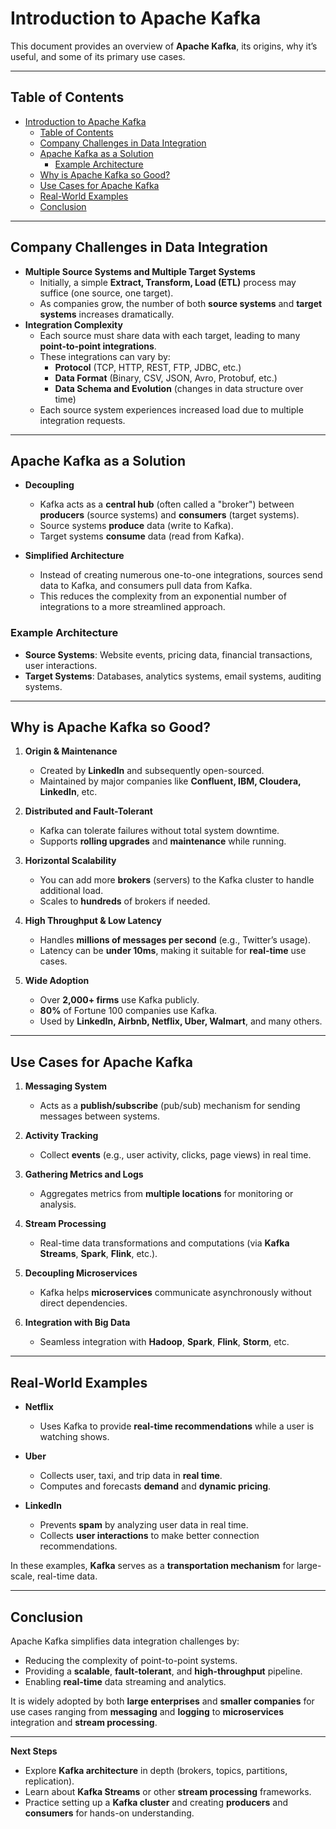 # Introduction to Apache Kafka

This document provides an overview of **Apache Kafka**, its origins, why it’s useful, and some of its primary use cases.

---

## Table of Contents

- [Introduction to Apache Kafka](#introduction-to-apache-kafka)
  - [Table of Contents](#table-of-contents)
  - [Company Challenges in Data Integration](#company-challenges-in-data-integration)
  - [Apache Kafka as a Solution](#apache-kafka-as-a-solution)
    - [Example Architecture](#example-architecture)
  - [Why is Apache Kafka so Good?](#why-is-apache-kafka-so-good)
  - [Use Cases for Apache Kafka](#use-cases-for-apache-kafka)
  - [Real-World Examples](#real-world-examples)
  - [Conclusion](#conclusion)

---

## Company Challenges in Data Integration

- **Multiple Source Systems and Multiple Target Systems**
  - Initially, a simple **Extract, Transform, Load (ETL)** process may suffice (one source, one target).
  - As companies grow, the number of both **source systems** and **target systems** increases dramatically.
- **Integration Complexity**
  - Each source must share data with each target, leading to many **point-to-point integrations**.
  - These integrations can vary by:
    - **Protocol** (TCP, HTTP, REST, FTP, JDBC, etc.)
    - **Data Format** (Binary, CSV, JSON, Avro, Protobuf, etc.)
    - **Data Schema and Evolution** (changes in data structure over time)
  - Each source system experiences increased load due to multiple integration requests.

---

## Apache Kafka as a Solution

- **Decoupling**

  - Kafka acts as a **central hub** (often called a "broker") between **producers** (source systems) and **consumers** (target systems).
  - Source systems **produce** data (write to Kafka).
  - Target systems **consume** data (read from Kafka).

- **Simplified Architecture**
  - Instead of creating numerous one-to-one integrations, sources send data to Kafka, and consumers pull data from Kafka.
  - This reduces the complexity from an exponential number of integrations to a more streamlined approach.

### Example Architecture

- **Source Systems**: Website events, pricing data, financial transactions, user interactions.
- **Target Systems**: Databases, analytics systems, email systems, auditing systems.

---

## Why is Apache Kafka so Good?

1. **Origin & Maintenance**

   - Created by **LinkedIn** and subsequently open-sourced.
   - Maintained by major companies like **Confluent, IBM, Cloudera, LinkedIn**, etc.

2. **Distributed and Fault-Tolerant**

   - Kafka can tolerate failures without total system downtime.
   - Supports **rolling upgrades** and **maintenance** while running.

3. **Horizontal Scalability**

   - You can add more **brokers** (servers) to the Kafka cluster to handle additional load.
   - Scales to **hundreds** of brokers if needed.

4. **High Throughput & Low Latency**

   - Handles **millions of messages per second** (e.g., Twitter’s usage).
   - Latency can be **under 10ms**, making it suitable for **real-time** use cases.

5. **Wide Adoption**
   - Over **2,000+ firms** use Kafka publicly.
   - **80%** of Fortune 100 companies use Kafka.
   - Used by **LinkedIn, Airbnb, Netflix, Uber, Walmart**, and many others.

---

## Use Cases for Apache Kafka

1. **Messaging System**

   - Acts as a **publish/subscribe** (pub/sub) mechanism for sending messages between systems.

2. **Activity Tracking**

   - Collect **events** (e.g., user activity, clicks, page views) in real time.

3. **Gathering Metrics and Logs**

   - Aggregates metrics from **multiple locations** for monitoring or analysis.

4. **Stream Processing**

   - Real-time data transformations and computations (via **Kafka Streams**, **Spark**, **Flink**, etc.).

5. **Decoupling Microservices**

   - Kafka helps **microservices** communicate asynchronously without direct dependencies.

6. **Integration with Big Data**
   - Seamless integration with **Hadoop**, **Spark**, **Flink**, **Storm**, etc.

---

## Real-World Examples

- **Netflix**
  - Uses Kafka to provide **real-time recommendations** while a user is watching shows.
- **Uber**

  - Collects user, taxi, and trip data in **real time**.
  - Computes and forecasts **demand** and **dynamic pricing**.

- **LinkedIn**
  - Prevents **spam** by analyzing user data in real time.
  - Collects **user interactions** to make better connection recommendations.

In these examples, **Kafka** serves as a **transportation mechanism** for large-scale, real-time data.

---

## Conclusion

Apache Kafka simplifies data integration challenges by:

- Reducing the complexity of point-to-point systems.
- Providing a **scalable**, **fault-tolerant**, and **high-throughput** pipeline.
- Enabling **real-time** data streaming and analytics.

It is widely adopted by both **large enterprises** and **smaller companies** for use cases ranging from **messaging** and **logging** to **microservices** integration and **stream processing**.

---

**Next Steps**

- Explore **Kafka architecture** in depth (brokers, topics, partitions, replication).
- Learn about **Kafka Streams** or other **stream processing** frameworks.
- Practice setting up a **Kafka cluster** and creating **producers** and **consumers** for hands-on understanding.
